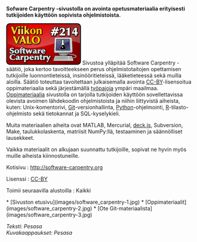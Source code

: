 <!--
Title: Software Carpentry
Week: 5x06
Number: 214
Date: 2015/02/08
Pageimage: valo214-softwarecarpentry.png
Tags: Materiaali,Opetus,Tutkimus,Kaikki alustat
-->
**Sofware Carpentry -sivustolla on avointa opetusmateriaalia erityisesti
tutkijoiden käyttöön sopivista ohjelmistoista.**

![](images/valo214-softwarecarpentry.png "fig:valo214-softwarecarpentry.png")
Sivustoa ylläpitää Software Carpentry -säätiö, joka kertoo
tavoitteekseen perus ohjelmistotaitojen opettamisen tutkijoille
luonnontieteissä, insinööritieteissä, lääketieteessä sekä muilla
aloilla. Säätiö toteuttaa tavoitettaan julkaisemalla avointa
[CC-BY](http://creativecommons.org/licenses/by/4.0/deed.fi)-lisensoitua
oppimateriaalia sekä järjestämällä
[työpajoja](http://software-carpentry.org/workshops/index.html) ympäri
maailmaa. [Oppimateriaalia](http://software-carpentry.org/lessons.html)
sivustolla on tarjolla tutkijoiden käyttöön sovellettavissa olevista
avoimen lähdekoodin ohjelmistoista ja niihin liittyvistä aiheista,
kuten: Unix-komentorivi, [Git](Git)-versionhallinta, [Python](Python)-ohjelmointi,
[R](R)-tilasto-ohjelmisto sekä tietokannat ja SQL-kyselykieli.

Muita materiaalien aiheita ovat MATLAB, Mercurial,
[deck.js](http://imakewebthings.com/deck.js/), Subversion, Make,
taulukkolaskenta, matriisit NumPy:llä, testaaminen ja säännölliset
lausekkeet.

Vaikka materiaalit on alkujaan suunnattu tutkijoille, sopivat ne hyvin
myös muille aiheista kiinnostuneille.

Kotisivu
:   <http://software-carpentry.org>

Lisenssi
:   [CC-BY](http://creativecommons.org/licenses/by/4.0/deed.fi)

Toimii seuraavilla alustoilla
:   Kaikki

<div class="psgallery" markdown="1">
* [Sivuston etusivu](images/software_carpentry-1.jpg)
* [Oppimateriaalit](images/software_carpentry-2.jpg)
* [Ote Git-materiaalista](images/software_carpentry-3.jpg)
</div>

*Teksti: Pesasa* <br />
*Kuvakaappaukset: Pesasa*
